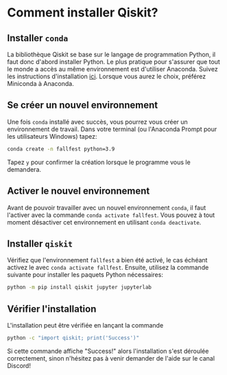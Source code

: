 # Comment installer Qiskit?

## Installer `conda`

La bibliothèque Qiskit se base sur le langage de programmation Python, il faut donc d'abord installer Python. Le plus pratique pour s'assurer que tout le monde a accès au même environnement est d'utiliser Anaconda. Suivez les instructions d'installation [ici](https://conda.io/projects/conda/en/latest/user-guide/install/index.html#regular-installation). Lorsque vous aurez le choix, préférez Miniconda à Anaconda.

## Se créer un nouvel environnement

Une fois `conda` installé avec succès, vous pourrez vous créer un environnement de travail. Dans votre terminal (ou l'Anaconda Prompt pour les utilisateurs Windows) tapez:

```bash
conda create -n fallfest python=3.9
```

Tapez `y` pour confirmer la création lorsque le programme vous le demandera.

## Activer le nouvel environnement

Avant de pouvoir travailler avec un nouvel environnement `conda`, il faut l'activer avec la commande `conda activate fallfest`. Vous pouvez à tout moment désactiver cet environnement en utilisant `conda deactivate`.

## Installer `qiskit`

Vérifiez que l'environnement `fallfest` a bien été activé, le cas échéant activez le avec `conda activate fallfest`. Ensuite, utilisez la commande suivante pour installer les paquets Python nécessaires:
```bash
python -m pip install qiskit jupyter jupyterlab
```

## Vérifier l'installation

L'installation peut être vérifiée en lançant la commande
```bash
python -c "import qiskit; print('Success')"
```
Si cette commande affiche "Success!" alors l'installation s'est déroulée correctement, sinon n'hésitez pas à venir demander de l'aide sur le canal Discord!
